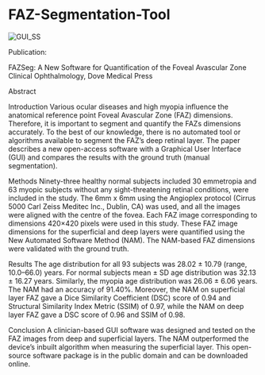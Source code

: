 # FAZ-Segmentation-Tool
![GUI_SS](https://user-images.githubusercontent.com/48646630/137615889-34263852-bd9d-4e10-b290-989d85c4f28b.png)

Publication:

FAZSeg: A New Software for Quantification of the Foveal Avascular Zone
Clinical Ophthalmology, Dove Medical Press


Abstract

Introduction
Various ocular diseases and high myopia influence the anatomical reference point Foveal Avascular Zone (FAZ) dimensions. Therefore, it is important to segment and quantify the FAZs dimensions accurately. To the best of our knowledge, there is no automated tool or algorithms available to segment the FAZ’s deep retinal layer. The paper describes a new open-access software with a Graphical User Interface (GUI) and compares the results with the ground truth (manual segmentation).

Methods
Ninety-three healthy normal subjects included 30 emmetropia and 63 myopic subjects without any sight-threatening retinal conditions, were included in the study. The 6mm x 6mm using the Angioplex protocol (Cirrus 5000 Carl Zeiss Meditec Inc., Dublin, CA) was used, and all the images were aligned with the centre of the fovea. Each FAZ image corresponding to dimensions 420×420 pixels were used in this study. These FAZ image dimensions for the superficial and deep layers were quantified using the New Automated Software Method (NAM). The NAM-based FAZ dimensions were validated with the ground truth.

Results
The age distribution for all 93 subjects was 28.02 ± 10.79 (range, 10.0–66.0) years. For normal subjects mean ± SD age distribution was 32.13 ± 16.27 years. Similarly, the myopia age distribution was 26.06 ± 6.06 years. The NAM had an accuracy of 91.40%. Moreover, the NAM on superficial layer FAZ gave a Dice Similarity Coefficient (DSC) score of 0.94 and Structural Similarity Index Metric (SSIM) of 0.97, while the NAM on deep layer FAZ gave a DSC score of 0.96 and SSIM of 0.98.

Conclusion
A clinician-based GUI software was designed and tested on the FAZ images from deep and superficial layers. The NAM outperformed the device’s inbuilt algorithm when measuring the superficial layer. This open-source software package is in the public domain and can be downloaded online.
